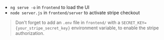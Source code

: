 - `ng serve -o` in `frontend` to load the UI
- `node server.js` in `frontend/server` to activate stripe checkout

> Don't forget to add an `.env` file in `frontend/` with a `SECRET_KEY={your_stripe_secret_key}` environment variable, to enable the stripe authorization.